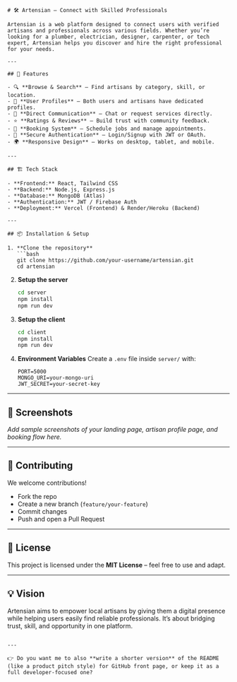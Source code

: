 

````
# 🛠️ Artensian – Connect with Skilled Professionals

Artensian is a web platform designed to connect users with verified artisans and professionals across various fields. Whether you’re looking for a plumber, electrician, designer, carpenter, or tech expert, Artensian helps you discover and hire the right professional for your needs.

---

## 🚀 Features

- 🔍 **Browse & Search** – Find artisans by category, skill, or location.  
- 👤 **User Profiles** – Both users and artisans have dedicated profiles.  
- 💬 **Direct Communication** – Chat or request services directly.  
- ⭐ **Ratings & Reviews** – Build trust with community feedback.  
- 📅 **Booking System** – Schedule jobs and manage appointments.  
- 🔐 **Secure Authentication** – Login/Signup with JWT or OAuth.  
- 🌍 **Responsive Design** – Works on desktop, tablet, and mobile.  

---

## 🏗️ Tech Stack

- **Frontend:** React, Tailwind CSS  
- **Backend:** Node.js, Express.js  
- **Database:** MongoDB (Atlas)  
- **Authentication:** JWT / Firebase Auth  
- **Deployment:** Vercel (Frontend) & Render/Heroku (Backend)  

---

## 📦 Installation & Setup

1. **Clone the repository**
   ```bash
   git clone https://github.com/your-username/artensian.git
   cd artensian
````

2. **Setup the server**

   ```bash
   cd server
   npm install
   npm run dev
   ```

3. **Setup the client**

   ```bash
   cd client
   npm install
   npm run dev
   ```

4. **Environment Variables**
   Create a `.env` file inside `server/` with:

   ```env
   PORT=5000
   MONGO_URI=your-mongo-uri
   JWT_SECRET=your-secret-key
   ```

---

## 📸 Screenshots

*Add sample screenshots of your landing page, artisan profile page, and booking flow here.*

---

## 🤝 Contributing

We welcome contributions!

* Fork the repo
* Create a new branch (`feature/your-feature`)
* Commit changes
* Push and open a Pull Request

---

## 📄 License

This project is licensed under the **MIT License** – feel free to use and adapt.

---

## 💡 Vision

Artensian aims to empower local artisans by giving them a digital presence while helping users easily find reliable professionals. It’s about bridging trust, skill, and opportunity in one platform.

```

---

👉 Do you want me to also **write a shorter version** of the README (like a product pitch style) for GitHub front page, or keep it as a full developer-focused one?
```
